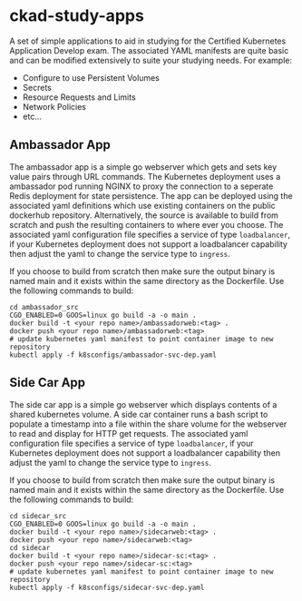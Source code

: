 # ckad-study-apps
A set of simple applications to aid in studying for the Certified Kubernetes Application Develop exam.  The associated YAML manifests are quite basic and can be modified extensively to suite your studying needs.  For example:
* Configure to use Persistent Volumes
* Secrets
* Resource Requests and Limits
* Network Policies
* etc...

## Ambassador App
The ambassador app is a simple go webserver which gets and sets key value pairs through URL commands.  The Kubernetes deployment uses a ambassador pod running NGINX to proxy the connection to a seperate Redis deployment for state persistence.  The app can be deployed using the associated yaml definitions which use existing containers on the public dockerhub repository.  Alternatively, the source is available to build from scratch and push the resulting containers to where ever you choose.  The associated yaml configuration file specifies a service of type `loadbalancer`, if your Kubernetes deployment does not support a loadbalancer capability then adjust the yaml to change the service type to `ingress`.

If you choose to build from scratch then make sure the output binary is named main and it exists within the same directory as the Dockerfile.  Use the following commands to build:

```
cd ambassador_src
CGO_ENABLED=0 GOOS=linux go build -a -o main .
docker build -t <your repo name>/ambassadorweb:<tag> .
docker push <your repo name>/ambassadorweb:<tag>
# update kubernetes yaml manifest to point container image to new repository
kubectl apply -f k8sconfigs/ambassador-svc-dep.yaml
```

## Side Car App
The side car app is a simple go webserver which displays contents of a shared kubernetes volume.  A side car container runs a bash script to populate a timestamp into a file within the share volume for the webserver to read and display for HTTP get requests.  The associated yaml configuration file specifies a service of type `loadbalancer`, if your Kubernetes deployment does not support a loadbalancer capability then adjust the yaml to change the service type to `ingress`.

If you choose to build from scratch then make sure the output binary is named main and it exists within the same directory as the Dockerfile.  Use the following commands to build:

```
cd sidecar_src
CGO_ENABLED=0 GOOS=linux go build -a -o main .
docker build -t <your repo name>/sidecarweb:<tag> .
docker push <your repo name>/sidecarweb:<tag>
cd sidecar
docker build -t <your repo name>/sidecar-sc:<tag> .
docker push <your repo name>/sidecar-sc:<tag>
# update kubernetes yaml manifest to point container image to new repository
kubectl apply -f k8sconfigs/sidecar-svc-dep.yaml
```
